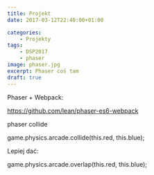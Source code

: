 ```yaml
---
title: Projekt
date: 2017-03-12T22:40:00+01:00

categories:
    - Projekty
tags:
    - DSP2017
    - phaser
image: phaser.jpg
excerpt: Phaser coś tam
draft: true
---
```


Phaser + Webpack:

https://github.com/lean/phaser-es6-webpack


phaser collide

game.physics.arcade.collide(this.red, this.blue);

Lepiej dać:

game.physics.arcade.overlap(this.red, this.blue);
